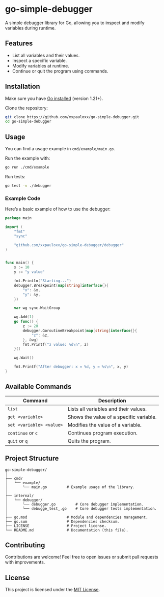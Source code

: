# go-simple-debugger

A simple debugger library for Go, allowing you to inspect and modify variables during runtime.

## Features

- List all variables and their values.
- Inspect a specific variable.
- Modify variables at runtime.
- Continue or quit the program using commands.

## Installation

Make sure you have [Go installed](https://golang.org/dl/) (version 1.21+).

Clone the repository:

```sh
git clone https://github.com/xxpauloxx/go-simple-debugger.git
cd go-simple-debugger
```

## Usage

You can find a usage example in `cmd/example/main.go`.

Run the example with:

```sh
go run ./cmd/example
```

Run tests:

```sh
go test -v ./debugger
```

### Example Code

Here’s a basic example of how to use the debugger:

```go
package main

import (
	"fmt"
	"sync"

	"github.com/xxpauloxx/go-simple-debugger/debugger"
)


func main() {
	x := 10
	y := "y value"

	fmt.Println("Starting...")
	debugger.Breakpoint(map[string]interface{}{
		"x": &x,
		"y": &y,
	})

	var wg sync.WaitGroup

	wg.Add(1)
	go func() {
		z := 20
		debugger.GoroutineBreakpoint(map[string]interface{}{
			"z": &z,
		}, &wg)
		fmt.Printf("z value: %d\n", z)
	}()

	wg.Wait()

	fmt.Printf("After debugger: x = %d, y = %s\n", x, y)
}
```

## Available Commands

| Command               | Description                                |
|-----------------------|--------------------------------------------|
| `list`                | Lists all variables and their values.      |
| `get <variable>`      | Shows the value of a specific variable.    |
| `set <variable> <value>` | Modifies the value of a variable.     |
| `continue` or `c`     | Continues program execution.               |
| `quit` or `q`         | Quits the program.                         |

## Project Structure

```plaintext
go-simple-debugger/
│
├── cmd/
│   └── example/
│       └── main.go         # Example usage of the library.
│
├── internal/
│   └── debugger/
│       └── debugger.go         # Core debugger implementation.
│       └── debugge_test_.go    # Core debugger tests implementation.
│
├── go.mod                  # Module and dependencies management.
├── go.sum                  # Dependencies checksum.
├── LICENSE                 # Project license.
└── README.md               # Documentation (this file).
```

## Contributing

Contributions are welcome! Feel free to open issues or submit pull requests with improvements.

## License

This project is licensed under the [MIT License](LICENSE).